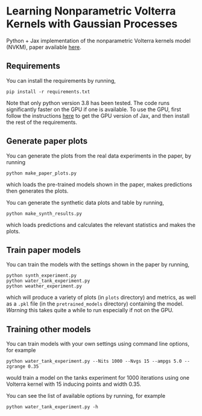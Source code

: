 # Learning Nonparametric Volterra Kernels with Gaussian Processes

Python + Jax implementation of the nonparametric Volterra kernels model (NVKM), paper available [here](https://proceedings.neurips.cc/paper/2021/file/ca5fbbbddd0c0ff6c01f782c60c9d1b5-Paper.pdf).


Requirements
------------
You can install the requirements by running,

```
pip install -r requirements.txt
```

Note that only python version 3.8 has been tested. The code runs significantly faster on the GPU if one is available. To use the GPU, first follow the instructions [here](https://github.com/google/jax#installation) to get the GPU version of Jax, and then install the rest of the requirements. 

Generate paper plots
--------------------

You can generate the plots from the real data experiments in the paper, by running

```
python make_paper_plots.py
```

which loads the pre-trained models shown in the paper, makes predictions then generates the plots. 

You can generate the synthetic data plots and table by running,
```
python make_synth_results.py
```
which loads predictions and calculates the relevant statistics and makes the plots.

Train paper models
------------------

You can train the models with the settings shown in the paper by running,

```
python synth_experiment.py
python water_tank_experiment.py
python weather_experiment.py
```

which will produce a variety of plots (in `plots` directory) and metrics, as well as a `.pkl` file (in the `pretrained_models` directory) containing the model. *Warning* this takes quite a while to run especially if not on the GPU. 

Training other models
---------------------
You can train models with your own settings using command line options, for example
```
python water_tank_experiment.py --Nits 1000 --Nvgs 15 --ampgs 5.0 --zgrange 0.35
```
would train a model on the tanks experiment for 1000 iterations using one Volterra kernel with 15 inducing points and width 0.35. 

You can see the list of available options by running, for example
```
python water_tank_experiment.py -h
```
